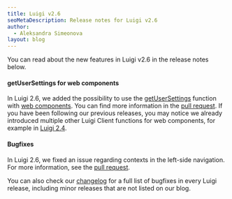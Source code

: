 ```yaml
---
title: Luigi v2.6
seoMetaDescription: Release notes for Luigi v2.6
author:
  - Aleksandra Simeonova
layout: blog
---
```


You can read about the new features in Luigi v2.6 in the release notes below.

<!-- Excerpt -->

#### getUserSettings for web components

In Luigi 2.6, we added the possibility to use the [getUserSettings](https://docs.luigi-project.io/docs/luigi-client-api/?section=getusersettings) function with [web components](https://docs.luigi-project.io/docs/web-component). You can find more information in the [pull request](https://github.com/SAP/luigi/pull/3414). If you have been following our previous releases, you may notice we already introduced multiple other Luigi Client functions for web components, for example in [Luigi 2.4](https://luigi-project.io/blog/2023-08-23-release-notes#luigi-client-functions-for-web-components).

#### Bugfixes

In Luigi 2.6, we fixed an issue regarding contexts in the left-side navigation. For more information, see the [pull request](https://github.com/SAP/luigi/pull/3438). 

You can also check our [changelog](https://github.com/SAP/luigi/blob/main/CHANGELOG.md) for a full list of bugfixes in every Luigi release, including minor releases that are not listed on our blog.
